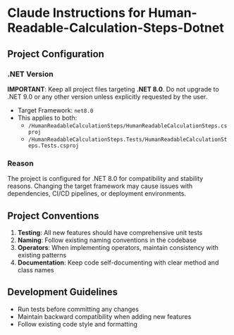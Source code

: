 # Claude Instructions for Human-Readable-Calculation-Steps-Dotnet

## Project Configuration

### .NET Version
**IMPORTANT**: Keep all project files targeting **.NET 8.0**. Do not upgrade to .NET 9.0 or any other version unless explicitly requested by the user.

- Target Framework: `net8.0`
- This applies to both:
  - `/HumanReadableCalculationSteps/HumanReadableCalculationSteps.csproj`
  - `/HumanReadableCalculationSteps.Tests/HumanReadableCalculationSteps.Tests.csproj`

### Reason
The project is configured for .NET 8.0 for compatibility and stability reasons. Changing the target framework may cause issues with dependencies, CI/CD pipelines, or deployment environments.

## Project Conventions

1. **Testing**: All new features should have comprehensive unit tests
2. **Naming**: Follow existing naming conventions in the codebase
3. **Operators**: When implementing operators, maintain consistency with existing patterns
4. **Documentation**: Keep code self-documenting with clear method and class names

## Development Guidelines

- Run tests before committing any changes
- Maintain backward compatibility when adding new features
- Follow existing code style and formatting